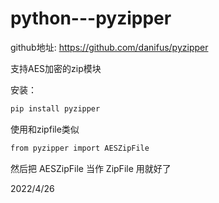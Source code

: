 # python---pyzipper

github地址: https://github.com/danifus/pyzipper  

支持AES加密的zip模块  

安装：  
```r
pip install pyzipper
```

使用和zipfile类似  
```r
from pyzipper import AESZipFile
```
然后把 AESZipFile 当作 ZipFile 用就好了  


2022/4/26  
